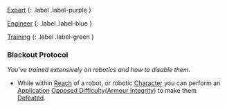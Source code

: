 
[Expert](Game/Progress#Expert)
{: .label .label-purple }

[Engineer](Game/Engineer)
{: .label .label-blue }

[Training](Game/Progress#Training)
{: .label .label-green }
### Blackout Protocol
*You've trained extensively on robotics and how to disable them.*
* While within [Reach](Game/Core/Movement#Reach) of a robot, or robotic [Character](Game/Core/Terminology#Character) you can perform an [Application](Game/Core/Intelligence#Application) [Opposed Difficulty](Game/Core/Skills#Opposed%20Difficulty)([Armour Integrity](Game/Core/Armour#Armour%20Integrity)) to make them [Defeated](Game/Core/Effects#Defeated).

